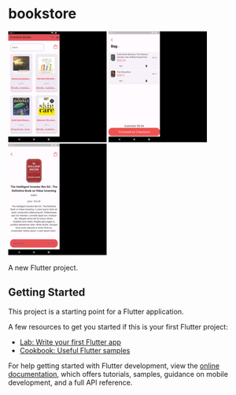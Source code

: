 

# bookstore


<img src="Screenshots/Screenshot_1706841526.png" width=200 >                                         <img src="Screenshots/Screenshot_1706841553.png" width=200 >    
<img src="Screenshots/Screenshot_1706841587.png" width=200 > 


A new Flutter project.

## Getting Started

This project is a starting point for a Flutter application.

A few resources to get you started if this is your first Flutter project:

- [Lab: Write your first Flutter app](https://docs.flutter.dev/get-started/codelab)
- [Cookbook: Useful Flutter samples](https://docs.flutter.dev/cookbook)

For help getting started with Flutter development, view the
[online documentation](https://docs.flutter.dev/), which offers tutorials,
samples, guidance on mobile development, and a full API reference.
